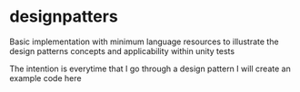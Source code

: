 # designpatters

Basic implementation with minimum language resources to illustrate the design patterns concepts and applicability within unity tests 

The intention is everytime that I go through a design pattern I will create an example code here
